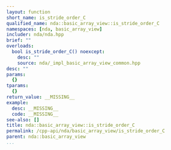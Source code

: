 ```yaml
---
layout: function
short_name: is_stride_order_C
qualified_name: nda::basic_array_view::is_stride_order_C
namespaces: [nda, basic_array_view]
includer: nda/nda.hpp
brief: ""
overloads:
  bool is_stride_order_C() noexcept:
    desc: ""
    source: nda/_impl_basic_array_view_common.hpp
desc: ""
params:
  {}
tparams:
  {}
return_value: __MISSING__
example:
  desc: __MISSING__
  code: __MISSING__
see-also: []
title: nda::basic_array_view::is_stride_order_C
permalink: /cpp-api/nda/basic_array_view/is_stride_order_C
parent: nda::basic_array_view
...
```


